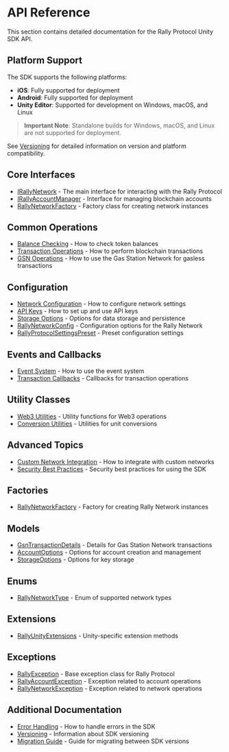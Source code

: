 # API Reference

This section contains detailed documentation for the Rally Protocol Unity SDK API.

## Platform Support

The SDK supports the following platforms:

- **iOS**: Fully supported for deployment
- **Android**: Fully supported for deployment
- **Unity Editor**: Supported for development on Windows, macOS, and Linux

> **Important Note**: Standalone builds for Windows, macOS, and Linux are not supported for deployment.

See [Versioning](./versioning.md) for detailed information on version and platform compatibility.

## Core Interfaces

- [IRallyNetwork](./IRallyNetwork.md) - The main interface for interacting with the Rally Protocol
- [IRallyAccountManager](./IRallyAccountManager.md) - Interface for managing blockchain accounts
- [RallyNetworkFactory](./RallyNetworkFactory.md) - Factory class for creating network instances

## Common Operations

- [Balance Checking](./balance-checking.md) - How to check token balances
- [Transaction Operations](./transaction-operations.md) - How to perform blockchain transactions
- [GSN Operations](./gsn-operations.md) - How to use the Gas Station Network for gasless transactions

## Configuration

- [Network Configuration](./network-configuration.md) - How to configure network settings
- [API Keys](./api-keys.md) - How to set up and use API keys
- [Storage Options](./storage-options.md) - Options for data storage and persistence
- [RallyNetworkConfig](./RallyNetworkConfig.md) - Configuration options for the Rally Network
- [RallyProtocolSettingsPreset](./RallyProtocolSettingsPreset.md) - Preset configuration settings

## Events and Callbacks

- [Event System](./event-system.md) - How to use the event system
- [Transaction Callbacks](./transaction-callbacks.md) - Callbacks for transaction operations

## Utility Classes

- [Web3 Utilities](./web3-utilities.md) - Utility functions for Web3 operations
- [Conversion Utilities](./conversion-utilities.md) - Utilities for unit conversions

## Advanced Topics

- [Custom Network Integration](./custom-network-integration.md) - How to integrate with custom networks
- [Security Best Practices](./security-best-practices.md) - Security best practices for using the SDK

## Factories

- [RallyNetworkFactory](./RallyNetworkFactory.md) - Factory for creating Rally Network instances

## Models

- [GsnTransactionDetails](./GsnTransactionDetails.md) - Details for Gas Station Network transactions
- [AccountOptions](./AccountOptions.md) - Options for account creation and management
- [StorageOptions](./StorageOptions.md) - Options for key storage

## Enums

- [RallyNetworkType](./RallyNetworkType.md) - Enum of supported network types

## Extensions

- [RallyUnityExtensions](./RallyUnityExtensions.md) - Unity-specific extension methods

## Exceptions

- [RallyException](./RallyException.md) - Base exception class for Rally Protocol
- [RallyAccountException](./RallyAccountException.md) - Exception related to account operations
- [RallyNetworkException](./RallyNetworkException.md) - Exception related to network operations

## Additional Documentation

- [Error Handling](./error-handling.md) - How to handle errors in the SDK
- [Versioning](./versioning.md) - Information about SDK versioning
- [Migration Guide](./migration-guide.md) - Guide for migrating between SDK versions
